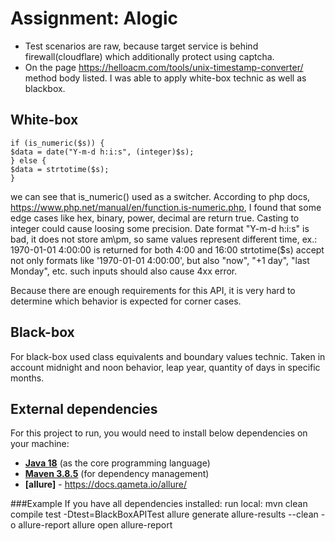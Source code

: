 # Assignment: Alogic

- Test scenarios are raw, because target service is behind firewall(cloudflare) which additionally
protect using captcha. 
- On the page https://helloacm.com/tools/unix-timestamp-converter/ method body listed. 
I was able to apply white-box technic as well as blackbox. 

## White-box
```
if (is_numeric($s)) {
$data = date("Y-m-d h:i:s", (integer)$s);
} else {
$data = strtotime($s);
}
```
we can see that is_numeric() used as a switcher. According to php docs,
https://www.php.net/manual/en/function.is-numeric.php, I found that some edge cases like
hex, binary, power, decimal are return true. Casting to integer could cause loosing 
some precision. Date format "Y-m-d h:i:s" is bad, it does not store am\pm, so same values
represent different time, ex.: 1970-01-01 4:00:00 is returned for both 4:00 and 16:00 
strtotime($s) accept not only formats like '1970-01-01 4:00:00', but also "now", "+1 day",
"last Monday", etc. such inputs should also cause 4xx error. 

Because there are enough requirements for this API, it is very hard to determine which
behavior is expected for corner cases.

## Black-box
For black-box used class equivalents and boundary values technic. Taken in 
account midnight and noon behavior, leap year, quantity of days in specific months.


## External dependencies

For this project to run, you would need to install below dependencies on your machine:

- **[Java 18](https://openjdk.java.net/projects/jdk/18/)** (as the core programming language)
- **[Maven 3.8.5](https://maven.apache.org/download.cgi)** (for dependency management)
- **[allure]** - https://docs.qameta.io/allure/


###Example
If you have all dependencies installed:
run local: 
mvn clean compile test -Dtest=BlackBoxAPITest
allure generate allure-results --clean -o allure-report
allure open allure-report

## 
